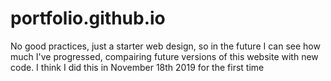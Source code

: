 # portfolio.github.io

No good practices, just a starter web design, so in the future I can see how much I've progressed, compairing future versions of this website with new code. I think I did this in November 18th 2019 for the first time 
